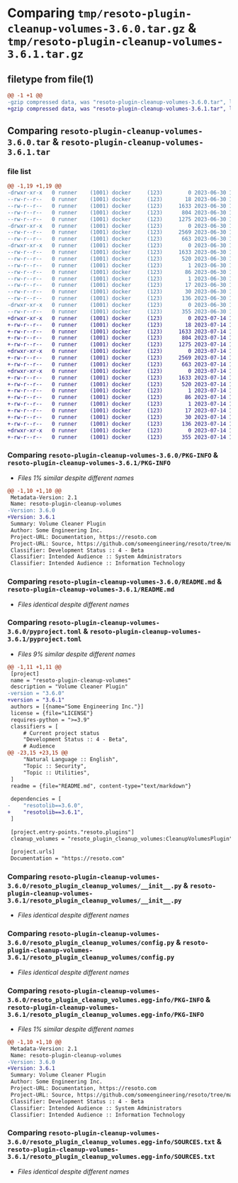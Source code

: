 # Comparing `tmp/resoto-plugin-cleanup-volumes-3.6.0.tar.gz` & `tmp/resoto-plugin-cleanup-volumes-3.6.1.tar.gz`

## filetype from file(1)

```diff
@@ -1 +1 @@
-gzip compressed data, was "resoto-plugin-cleanup-volumes-3.6.0.tar", last modified: Fri Jun 30 19:28:22 2023, max compression
+gzip compressed data, was "resoto-plugin-cleanup-volumes-3.6.1.tar", last modified: Fri Jul 14 17:00:14 2023, max compression
```

## Comparing `resoto-plugin-cleanup-volumes-3.6.0.tar` & `resoto-plugin-cleanup-volumes-3.6.1.tar`

### file list

```diff
@@ -1,19 +1,19 @@
-drwxr-xr-x   0 runner    (1001) docker     (123)        0 2023-06-30 19:28:22.804365 resoto-plugin-cleanup-volumes-3.6.0/
--rw-r--r--   0 runner    (1001) docker     (123)       18 2023-06-30 19:25:10.000000 resoto-plugin-cleanup-volumes-3.6.0/MANIFEST.in
--rw-r--r--   0 runner    (1001) docker     (123)     1633 2023-06-30 19:28:22.804365 resoto-plugin-cleanup-volumes-3.6.0/PKG-INFO
--rw-r--r--   0 runner    (1001) docker     (123)      804 2023-06-30 19:25:10.000000 resoto-plugin-cleanup-volumes-3.6.0/README.md
--rw-r--r--   0 runner    (1001) docker     (123)     1275 2023-06-30 19:25:10.000000 resoto-plugin-cleanup-volumes-3.6.0/pyproject.toml
-drwxr-xr-x   0 runner    (1001) docker     (123)        0 2023-06-30 19:28:22.800365 resoto-plugin-cleanup-volumes-3.6.0/resoto_plugin_cleanup_volumes/
--rw-r--r--   0 runner    (1001) docker     (123)     2569 2023-06-30 19:25:10.000000 resoto-plugin-cleanup-volumes-3.6.0/resoto_plugin_cleanup_volumes/__init__.py
--rw-r--r--   0 runner    (1001) docker     (123)      663 2023-06-30 19:25:10.000000 resoto-plugin-cleanup-volumes-3.6.0/resoto_plugin_cleanup_volumes/config.py
-drwxr-xr-x   0 runner    (1001) docker     (123)        0 2023-06-30 19:28:22.804365 resoto-plugin-cleanup-volumes-3.6.0/resoto_plugin_cleanup_volumes.egg-info/
--rw-r--r--   0 runner    (1001) docker     (123)     1633 2023-06-30 19:28:22.000000 resoto-plugin-cleanup-volumes-3.6.0/resoto_plugin_cleanup_volumes.egg-info/PKG-INFO
--rw-r--r--   0 runner    (1001) docker     (123)      520 2023-06-30 19:28:22.000000 resoto-plugin-cleanup-volumes-3.6.0/resoto_plugin_cleanup_volumes.egg-info/SOURCES.txt
--rw-r--r--   0 runner    (1001) docker     (123)        1 2023-06-30 19:28:22.000000 resoto-plugin-cleanup-volumes-3.6.0/resoto_plugin_cleanup_volumes.egg-info/dependency_links.txt
--rw-r--r--   0 runner    (1001) docker     (123)       86 2023-06-30 19:28:22.000000 resoto-plugin-cleanup-volumes-3.6.0/resoto_plugin_cleanup_volumes.egg-info/entry_points.txt
--rw-r--r--   0 runner    (1001) docker     (123)        1 2023-06-30 19:26:25.000000 resoto-plugin-cleanup-volumes-3.6.0/resoto_plugin_cleanup_volumes.egg-info/not-zip-safe
--rw-r--r--   0 runner    (1001) docker     (123)       17 2023-06-30 19:28:22.000000 resoto-plugin-cleanup-volumes-3.6.0/resoto_plugin_cleanup_volumes.egg-info/requires.txt
--rw-r--r--   0 runner    (1001) docker     (123)       30 2023-06-30 19:28:22.000000 resoto-plugin-cleanup-volumes-3.6.0/resoto_plugin_cleanup_volumes.egg-info/top_level.txt
--rw-r--r--   0 runner    (1001) docker     (123)      136 2023-06-30 19:28:22.804365 resoto-plugin-cleanup-volumes-3.6.0/setup.cfg
-drwxr-xr-x   0 runner    (1001) docker     (123)        0 2023-06-30 19:28:22.804365 resoto-plugin-cleanup-volumes-3.6.0/test/
--rw-r--r--   0 runner    (1001) docker     (123)      355 2023-06-30 19:25:10.000000 resoto-plugin-cleanup-volumes-3.6.0/test/test_config.py
+drwxr-xr-x   0 runner    (1001) docker     (123)        0 2023-07-14 17:00:14.923781 resoto-plugin-cleanup-volumes-3.6.1/
+-rw-r--r--   0 runner    (1001) docker     (123)       18 2023-07-14 16:55:46.000000 resoto-plugin-cleanup-volumes-3.6.1/MANIFEST.in
+-rw-r--r--   0 runner    (1001) docker     (123)     1633 2023-07-14 17:00:14.923781 resoto-plugin-cleanup-volumes-3.6.1/PKG-INFO
+-rw-r--r--   0 runner    (1001) docker     (123)      804 2023-07-14 16:55:46.000000 resoto-plugin-cleanup-volumes-3.6.1/README.md
+-rw-r--r--   0 runner    (1001) docker     (123)     1275 2023-07-14 16:55:46.000000 resoto-plugin-cleanup-volumes-3.6.1/pyproject.toml
+drwxr-xr-x   0 runner    (1001) docker     (123)        0 2023-07-14 17:00:14.919782 resoto-plugin-cleanup-volumes-3.6.1/resoto_plugin_cleanup_volumes/
+-rw-r--r--   0 runner    (1001) docker     (123)     2569 2023-07-14 16:55:46.000000 resoto-plugin-cleanup-volumes-3.6.1/resoto_plugin_cleanup_volumes/__init__.py
+-rw-r--r--   0 runner    (1001) docker     (123)      663 2023-07-14 16:55:46.000000 resoto-plugin-cleanup-volumes-3.6.1/resoto_plugin_cleanup_volumes/config.py
+drwxr-xr-x   0 runner    (1001) docker     (123)        0 2023-07-14 17:00:14.923781 resoto-plugin-cleanup-volumes-3.6.1/resoto_plugin_cleanup_volumes.egg-info/
+-rw-r--r--   0 runner    (1001) docker     (123)     1633 2023-07-14 17:00:14.000000 resoto-plugin-cleanup-volumes-3.6.1/resoto_plugin_cleanup_volumes.egg-info/PKG-INFO
+-rw-r--r--   0 runner    (1001) docker     (123)      520 2023-07-14 17:00:14.000000 resoto-plugin-cleanup-volumes-3.6.1/resoto_plugin_cleanup_volumes.egg-info/SOURCES.txt
+-rw-r--r--   0 runner    (1001) docker     (123)        1 2023-07-14 17:00:14.000000 resoto-plugin-cleanup-volumes-3.6.1/resoto_plugin_cleanup_volumes.egg-info/dependency_links.txt
+-rw-r--r--   0 runner    (1001) docker     (123)       86 2023-07-14 17:00:14.000000 resoto-plugin-cleanup-volumes-3.6.1/resoto_plugin_cleanup_volumes.egg-info/entry_points.txt
+-rw-r--r--   0 runner    (1001) docker     (123)        1 2023-07-14 16:57:33.000000 resoto-plugin-cleanup-volumes-3.6.1/resoto_plugin_cleanup_volumes.egg-info/not-zip-safe
+-rw-r--r--   0 runner    (1001) docker     (123)       17 2023-07-14 17:00:14.000000 resoto-plugin-cleanup-volumes-3.6.1/resoto_plugin_cleanup_volumes.egg-info/requires.txt
+-rw-r--r--   0 runner    (1001) docker     (123)       30 2023-07-14 17:00:14.000000 resoto-plugin-cleanup-volumes-3.6.1/resoto_plugin_cleanup_volumes.egg-info/top_level.txt
+-rw-r--r--   0 runner    (1001) docker     (123)      136 2023-07-14 17:00:14.923781 resoto-plugin-cleanup-volumes-3.6.1/setup.cfg
+drwxr-xr-x   0 runner    (1001) docker     (123)        0 2023-07-14 17:00:14.923781 resoto-plugin-cleanup-volumes-3.6.1/test/
+-rw-r--r--   0 runner    (1001) docker     (123)      355 2023-07-14 16:55:46.000000 resoto-plugin-cleanup-volumes-3.6.1/test/test_config.py
```

### Comparing `resoto-plugin-cleanup-volumes-3.6.0/PKG-INFO` & `resoto-plugin-cleanup-volumes-3.6.1/PKG-INFO`

 * *Files 1% similar despite different names*

```diff
@@ -1,10 +1,10 @@
 Metadata-Version: 2.1
 Name: resoto-plugin-cleanup-volumes
-Version: 3.6.0
+Version: 3.6.1
 Summary: Volume Cleaner Plugin
 Author: Some Engineering Inc.
 Project-URL: Documentation, https://resoto.com
 Project-URL: Source, https://github.com/someengineering/resoto/tree/main/plugins/cleanup_volumes
 Classifier: Development Status :: 4 - Beta
 Classifier: Intended Audience :: System Administrators
 Classifier: Intended Audience :: Information Technology
```

### Comparing `resoto-plugin-cleanup-volumes-3.6.0/README.md` & `resoto-plugin-cleanup-volumes-3.6.1/README.md`

 * *Files identical despite different names*

### Comparing `resoto-plugin-cleanup-volumes-3.6.0/pyproject.toml` & `resoto-plugin-cleanup-volumes-3.6.1/pyproject.toml`

 * *Files 9% similar despite different names*

```diff
@@ -1,11 +1,11 @@
 [project]
 name = "resoto-plugin-cleanup-volumes"
 description = "Volume Cleaner Plugin"
-version = "3.6.0"
+version = "3.6.1"
 authors = [{name="Some Engineering Inc."}]
 license = {file="LICENSE"}
 requires-python = ">=3.9"
 classifiers = [
     # Current project status
     "Development Status :: 4 - Beta",
     # Audience
@@ -23,15 +23,15 @@
     "Natural Language :: English",
     "Topic :: Security",
     "Topic :: Utilities",
 ]
 readme = {file="README.md", content-type="text/markdown"}
 
 dependencies = [
-    "resotolib==3.6.0",
+    "resotolib==3.6.1",
 ]
 
 [project.entry-points."resoto.plugins"]
 cleanup_volumes = "resoto_plugin_cleanup_volumes:CleanupVolumesPlugin"
 
 [project.urls]
 Documentation = "https://resoto.com"
```

### Comparing `resoto-plugin-cleanup-volumes-3.6.0/resoto_plugin_cleanup_volumes/__init__.py` & `resoto-plugin-cleanup-volumes-3.6.1/resoto_plugin_cleanup_volumes/__init__.py`

 * *Files identical despite different names*

### Comparing `resoto-plugin-cleanup-volumes-3.6.0/resoto_plugin_cleanup_volumes/config.py` & `resoto-plugin-cleanup-volumes-3.6.1/resoto_plugin_cleanup_volumes/config.py`

 * *Files identical despite different names*

### Comparing `resoto-plugin-cleanup-volumes-3.6.0/resoto_plugin_cleanup_volumes.egg-info/PKG-INFO` & `resoto-plugin-cleanup-volumes-3.6.1/resoto_plugin_cleanup_volumes.egg-info/PKG-INFO`

 * *Files 1% similar despite different names*

```diff
@@ -1,10 +1,10 @@
 Metadata-Version: 2.1
 Name: resoto-plugin-cleanup-volumes
-Version: 3.6.0
+Version: 3.6.1
 Summary: Volume Cleaner Plugin
 Author: Some Engineering Inc.
 Project-URL: Documentation, https://resoto.com
 Project-URL: Source, https://github.com/someengineering/resoto/tree/main/plugins/cleanup_volumes
 Classifier: Development Status :: 4 - Beta
 Classifier: Intended Audience :: System Administrators
 Classifier: Intended Audience :: Information Technology
```

### Comparing `resoto-plugin-cleanup-volumes-3.6.0/resoto_plugin_cleanup_volumes.egg-info/SOURCES.txt` & `resoto-plugin-cleanup-volumes-3.6.1/resoto_plugin_cleanup_volumes.egg-info/SOURCES.txt`

 * *Files identical despite different names*

